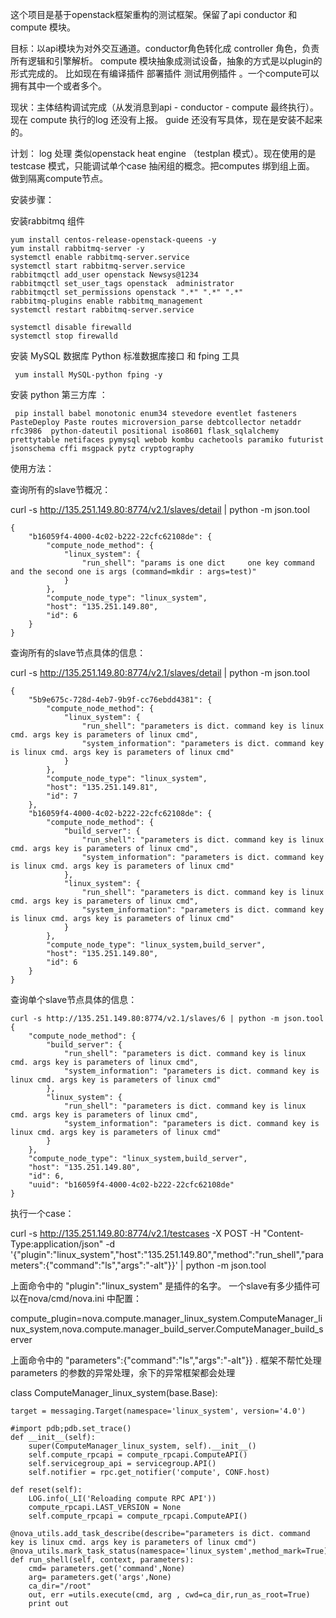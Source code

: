 
这个项目是基于openstack框架重构的测试框架。保留了api conductor 和 compute 模块。

目标：以api模块为对外交互通道。conductor角色转化成 controller 角色，负责所有逻辑和引擎解析。
     compute 模块抽象成测试设备，抽象的方式是以plugin的形式完成的。
     比如现在有编译插件 部署插件 测试用例插件 。一个compute可以拥有其中一个或者多个。
    
现状：主体结构调试完成（从发消息到api - conductor - compute 最终执行）。现在 compute 执行的log 还没有上报。 guide 还没有写具体，现在是安装不起来的。

计划：
    log 处理
    类似openstack heat engine （testplan 模式）。现在使用的是testcase 模式，只能调试单个case
    抽闲组的概念。把computes 绑到组上面。 做到隔离compute节点。
    
安装步骤：

安装rabbitmq 组件

	yum install centos-release-openstack-queens -y
	yum install rabbitmq-server -y
	systemctl enable rabbitmq-server.service
	systemctl start rabbitmq-server.service
	rabbitmqctl add_user openstack Newsys@1234
	rabbitmqctl set_user_tags openstack  administrator
	rabbitmqctl set_permissions openstack ".*" ".*" ".*"
	rabbitmq-plugins enable rabbitmq_management
	systemctl restart rabbitmq-server.service
	
	systemctl disable firewalld
	systemctl stop firewalld

安装 MySQL 数据库 Python 标准数据库接口 和 fping 工具

     yum install MySQL-python fping -y

安装 python 第三方库 ：

     pip install babel monotonic enum34 stevedore eventlet fasteners PasteDeploy Paste routes microversion_parse debtcollector netaddr rfc3986  python-dateutil positional iso8601 flask_sqlalchemy prettytable netifaces pymysql webob kombu cachetools paramiko futurist jsonschema cffi msgpack pytz cryptography

使用方法：


查询所有的slave节概况：
	
curl -s http://135.251.149.80:8774/v2.1/slaves/detail | python -m json.tool

	{
		"b16059f4-4000-4c02-b222-22cfc62108de": {
			"compute_node_method": {
				"linux_system": {
					"run_shell": "params is one dict     one key command  and the second one is args (command=mkdir : args=test)"
				}
			},
			"compute_node_type": "linux_system",
			"host": "135.251.149.80",
			"id": 6
		}
	}
	
查询所有的slave节点具体的信息：

curl -s http://135.251.149.80:8774/v2.1/slaves/detail | python -m json.tool

	{
		"5b9e675c-728d-4eb7-9b9f-cc76ebdd4381": {
			"compute_node_method": {
				"linux_system": {
					"run_shell": "parameters is dict. command key is linux cmd. args key is parameters of linux cmd",
					"system_information": "parameters is dict. command key is linux cmd. args key is parameters of linux cmd"
				}
			},
			"compute_node_type": "linux_system",
			"host": "135.251.149.81",
			"id": 7
		},
		"b16059f4-4000-4c02-b222-22cfc62108de": {
			"compute_node_method": {
				"build_server": {
					"run_shell": "parameters is dict. command key is linux cmd. args key is parameters of linux cmd",
					"system_information": "parameters is dict. command key is linux cmd. args key is parameters of linux cmd"
				},
				"linux_system": {
					"run_shell": "parameters is dict. command key is linux cmd. args key is parameters of linux cmd",
					"system_information": "parameters is dict. command key is linux cmd. args key is parameters of linux cmd"
				}
			},
			"compute_node_type": "linux_system,build_server",
			"host": "135.251.149.80",
			"id": 6
		}
	}

查询单个slave节点具体的信息：

	curl -s http://135.251.149.80:8774/v2.1/slaves/6 | python -m json.tool
	{
		"compute_node_method": {
			"build_server": {
				"run_shell": "parameters is dict. command key is linux cmd. args key is parameters of linux cmd",
				"system_information": "parameters is dict. command key is linux cmd. args key is parameters of linux cmd"
			},
			"linux_system": {
				"run_shell": "parameters is dict. command key is linux cmd. args key is parameters of linux cmd",
				"system_information": "parameters is dict. command key is linux cmd. args key is parameters of linux cmd"
			}
		},
		"compute_node_type": "linux_system,build_server",
		"host": "135.251.149.80",
		"id": 6,
		"uuid": "b16059f4-4000-4c02-b222-22cfc62108de"
	}

执行一个case：

curl -s http://135.251.149.80:8774/v2.1/testcases -X POST -H "Content-Type:application/json" -d '{"plugin":"linux_system","host":"135.251.149.80","method":"run_shell","parameters":{"command":"ls","args":"-alt"}}' | python -m json.tool

上面命令中的 "plugin":"linux_system" 是插件的名字。 一个slave有多少插件可以在nova/cmd/nova.ini 中配置：

compute_plugin=nova.compute.manager_linux_system.ComputeManager_linux_system,nova.compute.manager_build_server.ComputeManager_build_server


上面命令中的 "parameters":{"command":"ls","args":"-alt"}} . 框架不帮忙处理parameters 的参数的异常处理，余下的异常框架都会处理


class ComputeManager_linux_system(base.Base):

    target = messaging.Target(namespace='linux_system', version='4.0')
    
    #import pdb;pdb.set_trace()
    def __init__(self):
        super(ComputeManager_linux_system, self).__init__()
        self.compute_rpcapi = compute_rpcapi.ComputeAPI()
        self.servicegroup_api = servicegroup.API()
        self.notifier = rpc.get_notifier('compute', CONF.host)

    def reset(self):
        LOG.info(_LI('Reloading compute RPC API'))
        compute_rpcapi.LAST_VERSION = None
        self.compute_rpcapi = compute_rpcapi.ComputeAPI()

    @nova_utils.add_task_describe(describe="parameters is dict. command key is linux cmd. args key is parameters of linux cmd")      
    @nova_utils.mark_task_status(namespace='linux_system',method_mark=True)
    def run_shell(self, context, parameters):
        cmd= parameters.get('command',None)
        arg= parameters.get('args',None)
        ca_dir="/root"
        out, err =utils.execute(cmd, arg , cwd=ca_dir,run_as_root=True)
        print out
    
